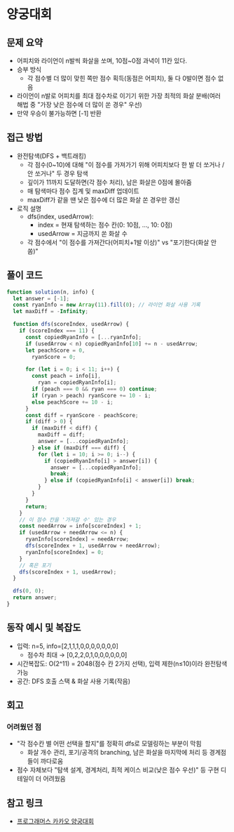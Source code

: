 # 양궁대회

## 문제 요약

- 어피치와 라이언이 n발씩 화살을 쏘며, 10점~0점 과녁이 11칸 있다.
- 승부 방식
  - 각 점수별 더 많이 맞힌 쪽만 점수 획득(동점은 어피치), 둘 다 0발이면 점수 없음
- 라이언이 n발로 어피치를 최대 점수차로 이기기 위한 가장 최적의 화살 분배(여러 해법 중 "가장 낮은 점수에 더 많이 쏜 경우" 우선)
- 만약 우승이 불가능하면 [-1] 반환

## 접근 방법

- 완전탐색(DFS + 백트래킹)
  - 각 점수(0~10)에 대해 "이 점수를 가져가기 위해 어피치보다 한 발 더 쏘거나 / 안 쏘거나" 두 경우 탐색
  - 깊이가 11까지 도달하면(각 점수 처리), 남은 화살은 0점에 몰아줌
  - 매 탐색마다 점수 집계 및 maxDiff 업데이트
  - maxDiff가 같을 땐 낮은 점수에 더 많은 화살 쏜 경우만 갱신
- 로직 설명
  - dfs(index, usedArrow):
    - index = 현재 탐색하는 점수 칸(0: 10점, ..., 10: 0점)
    - usedArrow = 지금까지 쏜 화살 수
  - 각 점수에서 "이 점수를 가져간다(어피치+1발 이상)" vs "포기한다(화살 안 쏨)"

## 풀이 코드

```typescript
function solution(n, info) {
  let answer = [-1];
  const ryanInfo = new Array(11).fill(0); // 라이언 화살 사용 기록
  let maxDiff = -Infinity;

  function dfs(scoreIndex, usedArrow) {
    if (scoreIndex === 11) {
      const copiedRyanInfo = [...ryanInfo];
      if (usedArrow < n) copiedRyanInfo[10] += n - usedArrow;
      let peachScore = 0,
        ryanScore = 0;

      for (let i = 0; i < 11; i++) {
        const peach = info[i],
          ryan = copiedRyanInfo[i];
        if (peach === 0 && ryan === 0) continue;
        if (ryan > peach) ryanScore += 10 - i;
        else peachScore += 10 - i;
      }
      const diff = ryanScore - peachScore;
      if (diff > 0) {
        if (maxDiff < diff) {
          maxDiff = diff;
          answer = [...copiedRyanInfo];
        } else if (maxDiff === diff) {
          for (let i = 10; i >= 0; i--) {
            if (copiedRyanInfo[i] > answer[i]) {
              answer = [...copiedRyanInfo];
              break;
            } else if (copiedRyanInfo[i] < answer[i]) break;
          }
        }
      }
      return;
    }
    // 이 점수 칸을 '가져갈 수' 있는 경우
    const needArrow = info[scoreIndex] + 1;
    if (usedArrow + needArrow <= n) {
      ryanInfo[scoreIndex] = needArrow;
      dfs(scoreIndex + 1, usedArrow + needArrow);
      ryanInfo[scoreIndex] = 0;
    }
    // 혹은 포기
    dfs(scoreIndex + 1, usedArrow);
  }

  dfs(0, 0);
  return answer;
}
```

## 동작 예시 및 복잡도

- 입력: n=5, info=[2,1,1,1,0,0,0,0,0,0,0]
  - 점수차 최대 → [0,2,2,0,1,0,0,0,0,0,0]
- 시간복잡도: O(2^11) = 2048(점수 칸 2가지 선택), 입력 제한(n≤10)이라 완전탐색 가능
- 공간: DFS 호출 스택 & 화살 사용 기록(작음)

## 회고

### 어려웠던 점

- "각 점수칸 별 어떤 선택을 할지"를 정확히 dfs로 모델링하는 부분이 막힘
  - 화살 개수 관리, 포기/공격의 branching, 남은 화살을 마지막에 처리 등 경계점들이 까다로움
- 점수 자체보다 "탐색 설계, 경계처리, 최적 케이스 비교(낮은 점수 우선)" 등 구현 디테일이 더 어려웠음

## 참고 링크

- [프로그래머스 카카오 양궁대회](https://school.programmers.co.kr/learn/courses/30/lessons/92342)
